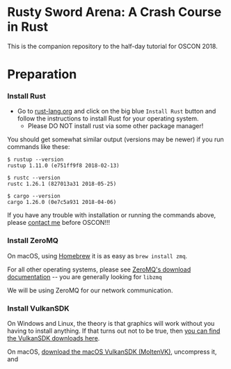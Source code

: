 # Rusty Sword Arena: A Crash Course in Rust

This is the companion repository to the half-day tutorial for OSCON 2018.

# Preparation

### Install Rust

- Go to [rust-lang.org](https://rust-lang.org) and click on the big blue `Install Rust` 
  button and follow the instructions to install Rust for your operating system.
  - Please DO NOT install rust via some other package manager!
  
 You should get somewhat similar output (versions may be newer) if you run commands like these:
 
```shell
$ rustup --version
rustup 1.11.0 (e751ff9f8 2018-02-13)

$ rustc --version
rustc 1.26.1 (827013a31 2018-05-25)

$ cargo --version
cargo 1.26.0 (0e7c5a931 2018-04-06)
```

If you have any trouble with installation or running the commands above, please [contact me](mailto:nathan.stocks@gmail.com) before OSCON!!!

### Install ZeroMQ

On macOS, using [Homebrew](https://brew.sh/) it is as easy as `brew install zmq`.

For all other operating systems, please see
[ZeroMQ's download documentation](http://zeromq.org/area:download) -- you are generally looking for `libzmq`

We will be using ZeroMQ for our network communication.

### Install VulkanSDK

On Windows and Linux, the theory is that graphics will work without you having to install anything.  If that turns out 
not to be true, then [you can find the VulkanSDK downloads here](https://vulkan.lunarg.com/sdk/home).

On macOS, 
[download the macOS VulkanSDK (MoltenVK)](https://vulkan.lunarg.com/sdk/home#sdk/downloadConfirm/1.1.73.0/mac/vulkansdk-macos-1.1.73.0.tar.gz),
uncompress it, and  